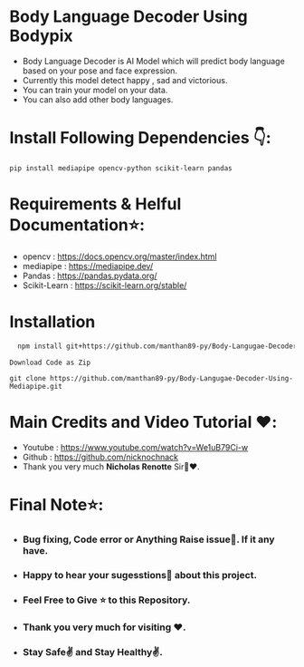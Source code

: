 
# Body Language Decoder Using Bodypix

* Body Language Decoder is AI Model which will predict body language based on your pose and face expression.
* Currently this model detect happy , sad and victorious.
* You can train your model on your data.
* You can also add other body languages.


# Install Following Dependencies 👇:
```
pip install mediapipe opencv-python scikit-learn pandas
```

# Requirements & Helful Documentation⭐:
* opencv : https://docs.opencv.org/master/index.html
* mediapipe : https://mediapipe.dev/
* Pandas : https://pandas.pydata.org/
* Scikit-Learn : https://scikit-learn.org/stable/

# Installation 

```bash 
  npm install git+https://github.com/manthan89-py/Body-Langugae-Decoder-Using-Mediapipe.git
```
```
Download Code as Zip
```
```
git clone https://github.com/manthan89-py/Body-Langugae-Decoder-Using-Mediapipe.git
```

# Main Credits and Video Tutorial ❤️:
* Youtube : https://www.youtube.com/watch?v=We1uB79Ci-w
* Github : https://github.com/nicknochnack
* Thank you very much **Nicholas Renotte** Sir🤝❤️.


# Final Note⭐:
* <h3> Bug fixing, Code error or Anything Raise issue🤚. If it any have.</h3>
* <h3> Happy to hear your sugesstions🤝 about this project.</h3>
* <h3> Feel Free to Give ⭐ to this Repository.</h3>
* <h3> Thank you very much for visiting ❤️.</h3>
* <h3> Stay Safe✌️ and Stay Healthy✌️.</h3>
